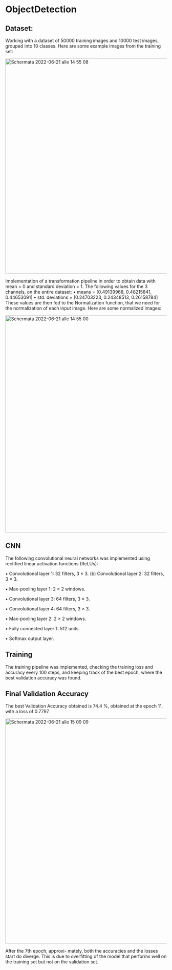 # ObjectDetection
## Dataset:
Working with a dataset of 50000 training images and 10000 test images, grouped into 10 classes.
Here are some example images from the training set:

<img width="673" alt="Schermata 2022-06-21 alle 14 55 08" src="https://user-images.githubusercontent.com/77103965/174804911-7a8b0d86-695c-4951-8b3b-2b88a6526626.png">

Implementation of a transformation pipeline in order to obtain data with mean = 0 and standard deviation = 1.
The following values for the 3 channels, on the entire dataset:
• means = [0.49139968, 0.48215841, 0.44653091]
• std. deviations = [0.24703223, 0.24348513, 0.26158784]
These values are then fed to the Normalization function, that we need for the
normalization of each input image. Here are some normalized images:

<img width="679" alt="Schermata 2022-06-21 alle 14 55 00" src="https://user-images.githubusercontent.com/77103965/174805014-71d01fb8-5432-4dbb-a74d-595db222860e.png">

## CNN
The following convolutional neural networks was implemented using rectified linear activation functions (ReLUs):

• Convolutional layer 1: 32 filters, 3 × 3. (b) Convolutional layer 2: 32 filters, 3 × 3.

• Max-pooling layer 1: 2 × 2 windows.

• Convolutional layer 3: 64 filters, 3 × 3. 

• Convolutional layer 4: 64 filters, 3 × 3. 

• Max-pooling layer 2: 2 × 2 windows. 

• Fully connected layer 1: 512 units.

• Softmax output layer.

## Training
The training pipeline was implemented, checking the training loss and accuracy every 100 steps, and keeping track of the best epoch, where the best validation accuracy was found.

## Final Validation Accuracy
The best Validation Accuracy obtained is 74.4 %, obtained at the epoch 11, with a loss of 0.7797.

<img width="704" alt="Schermata 2022-06-21 alle 15 09 09" src="https://user-images.githubusercontent.com/77103965/174806917-cfa7044e-9ea5-4f0d-a9dc-53586ac10515.png">

After the 7th epoch, approxi- mately, both the accuracies and the losses start do diverge.
This is due to overfitting of the model that performs well on the training set but not on the validation set.


